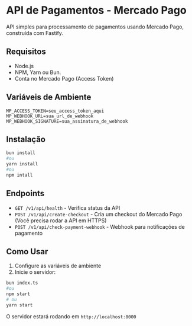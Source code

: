 # API de Pagamentos - Mercado Pago

API simples para processamento de pagamentos usando Mercado Pago, construída com Fastify.

## Requisitos

- Node.js
- NPM, Yarn ou Bun.
- Conta no Mercado Pago (Access Token)

## Variáveis de Ambiente

```env
MP_ACCESS_TOKEN=seu_access_token_aqui
MP_WEBHOOK_URL=sua_url_de_webhook
MP_WEBHOOK_SIGNATURE=sua_assinatura_de_webhook
```

## Instalação

```bash
bun install
#ou
yarn install
#ou
npm intall

```

## Endpoints

- `GET /v1/api/health` - Verifica status da API
- `POST /v1/api/create-checkout` - Cria um checkout do Mercado Pago (Você precisa rodar a API em HTTPS)
- `POST /v1/api/check-payment-webhook` - Webhook para notificações de pagamento

## Como Usar

1. Configure as variáveis de ambiente
2. Inicie o servidor:

```bash
bun index.ts
#ou
npm start
# ou
yarn start
```

O servidor estará rodando em `http://localhost:8000`
